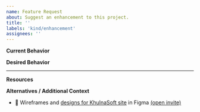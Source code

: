 ```yaml
---
name: Feature Request
about: Suggest an enhancement to this project.
title: ''
labels: 'kind/enhancement'
assignees: ''
---
```


**Current Behavior**
<!-- A brief description of what the problem is. (e.g. I need to be able to...) -->


**Desired Behavior**
<!-- A brief description of the enhancement. -->


---
**Resources**
<!-- Helpful tools and reference information. -->

**Alternatives / Additional Context**
<!-- A brief description of any alternative solutions or features you've considered or other context that might be helpful. -->
- 🎨 Wireframes and [designs for KhulnaSoft site](https://www.figma.com/file/5ZwEkSJwUPitURD59YHMEN/KhulnaSoft-Designs) in Figma [(open invite)](https://www.figma.com/team_invite/redeem/qJy1c95qirjgWQODApilR9)
